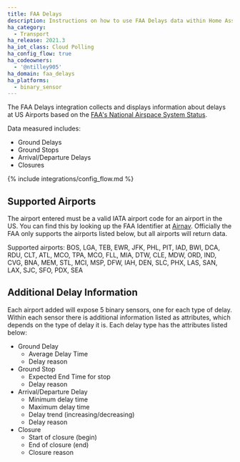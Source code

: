 ```yaml
---
title: FAA Delays
description: Instructions on how to use FAA Delays data within Home Assistant
ha_category:
  - Transport
ha_release: 2021.3
ha_iot_class: Cloud Polling
ha_config_flow: true
ha_codeowners:
  - '@ntilley905'
ha_domain: faa_delays
ha_platforms:
  - binary_sensor
---
```


The FAA Delays integration collects and displays information about delays at US Airports based on the
[FAA's National Airspace System Status](https://www.fly.faa.gov/ois/).

Data measured includes:

- Ground Delays
- Ground Stops
- Arrival/Departure Delays
- Closures

{% include integrations/config_flow.md %}

## Supported Airports

The airport entered must be a valid IATA
airport code for an airport in the US. You can find this by looking up the 
FAA Identifier at [Airnav](https://airnav.com/airports/). Officially the FAA
only supports the airports listed below, but all airports will return data.

Supported airports: BOS, LGA, TEB, EWR, JFK, PHL, PIT, IAD, BWI, DCA, RDU,
CLT, ATL, MCO, TPA, MCO, FLL, MIA, DTW, CLE, MDW, ORD, IND, CVG, BNA, MEM,
STL, MCI, MSP, DFW, IAH, DEN, SLC, PHX, LAS, SAN, LAX, SJC, SFO, PDX, SEA

## Additional Delay Information

Each airport added will expose 5 binary sensors, one for each type of delay. Within each sensor there is additional
information listed as attributes, which depends on the type of delay it is. Each delay type has the attributes
listed below:

- Ground Delay
  - Average Delay Time
  - Delay reason
- Ground Stop
  - Expected End Time for stop
  - Delay reason
- Arrival/Departure Delay
  - Minimum delay time
  - Maximum delay time
  - Delay trend (increasing/decreasing)
  - Delay reason
- Closure
  - Start of closure (begin)
  - End of closure (end)
  - Closure reason
